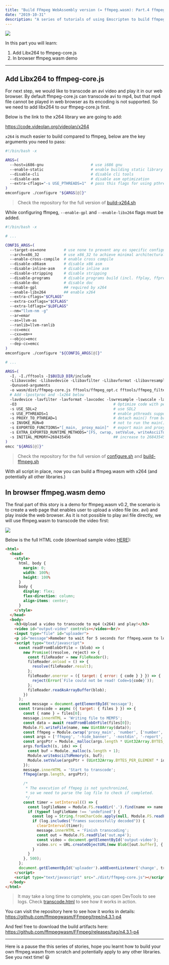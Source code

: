 ```yaml
---
title: "Build FFmpeg WebAssembly version (= ffmpeg.wasm): Part.4 ffmpeg.wasm v0.2 — Add Libx264"
date: "2019-10-31"
description: "A series of tutorials of using Emscripten to build ffmpeg"
---
```


![](../../assets/ffmpeg-wasm-cover.png)

In this part you will learn:
1. Add Libx264 to ffmpeg-core.js
1. In browser ffmpeg.wasm demo

---

## Add Libx264 to ffmpeg-core.js
For next step, we would like to transcode an avi video and play it in our web browser. By default ffmpeg-core.js can transcode avi to mp4, but that mp4 file cannot be played in web browser as its encoding is not supported. So we need to add libx264 to our ffmpeg-core.js first.

Below is the link to the x264 library we are going to add:

https://code.videolan.org/videolan/x264

`x264` is much easier to build compared to ffmpeg, below are the key arguments you need to pass:

```bash
#!/bin/bash -x

ARGS=(
  --host=i686-gnu                     # use i686 gnu
  --enable-static                     # enable building static library
  --disable-cli                       # disable cli tools
  --disable-asm                       # disable asm optimization
  --extra-cflags="-s USE_PTHREADS=1"  # pass this flags for using pthreads
)
emconfigure ./configure "${ARGS[@]}"
```

> Check the repository for the full version of [build-x264.sh](https://github.com/ffmpegwasm/FFmpeg/blob/n4.3.1-p4/wasm/build-scripts/build-x264.sh)

While configuring ffmpeg, `--enable-gpl` and `--enable-libx264` flags must be added.

```bash
#!/bin/bash -x

# ...

CONFIG_ARGS=(
  --target-os=none        # use none to prevent any os specific configurations
  --arch=x86_32           # use x86_32 to achieve minimal architectural optimization
  --enable-cross-compile  # enable cross compile
  --disable-x86asm        # disable x86 asm
  --disable-inline-asm    # disable inline asm
  --disable-stripping     # disable stripping
  --disable-programs      # disable programs build (incl. ffplay, ffprobe & ffmpeg)
  --disable-doc           # disable doc
  --enable-gpl            ## required by x264
  --enable-libx264        ## enable x264
  --extra-cflags="$CFLAGS"
  --extra-cxxflags="$CFLAGS"
  --extra-ldflags="$LDFLAGS"
  --nm="llvm-nm -g"
  --ar=emar
  --as=llvm-as
  --ranlib=llvm-ranlib
  --cc=emcc
  --cxx=em++
  --objcc=emcc
  --dep-cc=emcc
)
emconfigure ./configure "${CONFIG_ARGS[@]}"

# ...

ARGS=(
  -I. -I./fftools -I$BUILD_DIR/include
  -Llibavcodec -Llibavdevice -Llibavfilter -Llibavformat -Llibavresample -Llibavutil -Llibpostproc -Llibswscale -Llibswresample -L$BUILD_DIR/lib
  -Qunused-arguments
  -o wasm/dist/ffmpeg-core.js fftools/ffmpeg_opt.c fftools/ffmpeg_filter.c fftools/ffmpeg_hw.c fftools/cmdutils.c fftools/ffmpeg.c
  # Add -lpostproc and -lx264 below
  -lavdevice -lavfilter -lavformat -lavcodec -lswresample -lswscale -lavutil -lpostproc -lm -lx264 -pthread
  -O3                                           # Optimize code with performance first
  -s USE_SDL=2                                  # use SDL2
  -s USE_PTHREADS=1                             # enable pthreads support
  -s PROXY_TO_PTHREAD=1                         # detach main() from browser/UI main thread
  -s INVOKE_RUN=0                               # not to run the main() in the beginning
  -s EXPORTED_FUNCTIONS="[_main, _proxy_main]"  # export main and proxy_main funcs
  -s EXTRA_EXPORTED_RUNTIME_METHODS="[FS, cwrap, setValue, writeAsciiToMemory]"   # export preamble funcs
  -s INITIAL_MEMORY=268435456                   ## increase to 268435456 bytes = 256 MB
)
emcc "${ARGS[@]}"
```

> Check the repository for the full version of [configure.sh](https://github.com/ffmpegwasm/FFmpeg/blob/n4.3.1-p4/wasm/build-scripts/configure.sh) and [build-ffmpeg.sh](https://github.com/ffmpegwasm/FFmpeg/blob/n4.3.1-p4/wasm/build-scripts/build-ffmpeg.sh)

With all script in place, now you can build a ffmpeg.wasm with x264 (and potentially all other libraries.)

## In browser ffmpeg.wasm demo

The final part of this story is a demo for ffmpeg.wasm v0.2, the scenario is to create a web page that enables user to upload a video file (ex. avi) and play inside the web browser. As it is not possible to play avi file directly, we will use ffmpeg.wasm to transcode the video first:

![](./demo.gif)

Below is the full HTML code (download sample video [HERE](https://github.com/ffmpegwasm/ffmpeg.wasm/raw/master/tests/assets/flame.avi)):

```html
<html>                                                                                                                                            
  <head>                                                                                                                                          
    <style>                                                                                                                                       
      html, body {                                                       
        margin: 0;                                                       
        width: 100%;                                                     
        height: 100%                                                     
      }                                                                  
      body {                                                                                                                                      
        display: flex;                                                   
        flex-direction: column;
        align-items: center;                                             
      }   
    </style>                                                                                                                                      
  </head>                                                                
  <body>                                                                 
    <h3>Upload a video to transcode to mp4 (x264) and play!</h3>
    <video id="output-video" controls></video><br/> 
    <input type="file" id="uploader">                   
    <p id="message">Remeber to wait for 5 seconds for ffmpeg.wasm to load</p>
    <script type="text/javascript">                                                                                                               
      const readFromBlobOrFile = (blob) => (
        new Promise((resolve, reject) => {
          const fileReader = new FileReader();
          fileReader.onload = () => {
            resolve(fileReader.result);
          };
          fileReader.onerror = ({ target: { error: { code } } }) => {
            reject(Error(`File could not be read! Code=${code}`));
          };
          fileReader.readAsArrayBuffer(blob);
        })
      );
      const message = document.getElementById('message');
      const transcode = async ({ target: { files } }) => {
        const { name } = files[0];
        message.innerHTML = 'Writing file to MEMFS';
        const data = await readFromBlobOrFile(files[0]);                                                                                          
        Module.FS.writeFile(name, new Uint8Array(data));                                                                                          
        const ffmpeg = Module.cwrap('proxy_main', 'number', ['number', 'number']);
        const args = ['ffmpeg', '-hide_banner', '-nostdin', '-report', '-i', name, 'out.mp4'];
        const argsPtr = Module._malloc(args.length * Uint32Array.BYTES_PER_ELEMENT);
        args.forEach((s, idx) => {                                       
          const buf = Module._malloc(s.length + 1);                      
          Module.writeAsciiToMemory(s, buf);                                                                                                      
          Module.setValue(argsPtr + (Uint32Array.BYTES_PER_ELEMENT * idx), buf, 'i32');
        });                    
        message.innerHTML = 'Start to transcode';                        
        ffmpeg(args.length, argsPtr);

        /*                                                               
         * The execution of ffmpeg is not synchronized,                  
         * so we need to parse the log file to check if completed.
         */                                                              
        const timer = setInterval(() => {               
          const logFileName = Module.FS.readdir('.').find(name => name.endsWith('.log'));
          if (typeof logFileName !== 'undefined') {                                                                                               
            const log = String.fromCharCode.apply(null, Module.FS.readFile(logFileName));
            if (log.includes("frames successfully decoded")) {
              clearInterval(timer);                                      
              message.innerHTML = 'Finish transcoding';
              const out = Module.FS.readFile('out.mp4');
              const video = document.getElementById('output-video');
              video.src = URL.createObjectURL(new Blob([out.buffer], { type: 'video/mp4' }));
            }                                                            
          } 
        }, 500);                                                         
      };  
      document.getElementById('uploader').addEventListener('change', transcode);
    </script>                                                            
    <script type="text/javascript" src="./dist/ffmpeg-core.js"></script>
  </body>                         
</html>
```

> It may take a long time to complete, you can open DevTools to see logs. Check [transcode.html](https://github.com/ffmpegwasm/FFmpeg/blob/n4.3.1-p4/wasm/transcode.html) to see how it works in action.

You can visit the repository here to see how it works in details: https://github.com/ffmpegwasm/FFmpeg/tree/n4.3.1-p4

And feel free to download the build artifacts here: https://github.com/ffmpegwasm/FFmpeg/releases/tag/n4.3.1-p4

---

Here is a pause the this series of stories, hope you learnt how to build your own ffmpeg.wasm from scratch and potentially apply to any other libraries. See you next time! 😃
